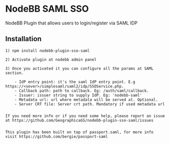 # NodeBB SAML SSO

NodeBB Plugin that allows users to login/register via SAML IDP

## Installation

    1) npm install nodebb-plugin-sso-saml

    2) Activate plugin at nodebb admin panel

    3) Once you activated it you can configure all the params at SAML section.

        - IdP entry point: it's the saml IdP entry point. E.g https://<sever>/simplesaml/saml2/idp/SSOService.php.
        - Callback path: path to callback. Eg: /auth/saml/callback.
        - Issuer: issuer string to supply IdP. Eg: 'nodebb-saml'
        - Metadata url: url where metadata will be served at. Optional.
        - Server CRT file: Server crt path. Mandatory if used metadata url

###
    If you need more info or if you need some help, please report an issue at https://github.com/GeographicaGS/nodebb-plugin-sso-saml/issues


###
    This plugin has been built on top of passport.saml, for more info visit https://github.com/bergie/passport-saml
